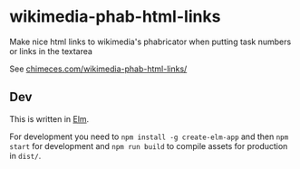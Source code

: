# wikimedia-phab-html-links

Make nice html links to wikimedia's phabricator when putting task numbers or
links in the textarea

See [chimeces.com/wikimedia-phab-html-links/](http://chimeces.com/wikimedia-phab-html-links/)

## Dev

This is written in [Elm](elm-lang.org).

For development you need to `npm install -g create-elm-app` and then `npm
start` for development and `npm run build` to compile assets for production in
`dist/`.
